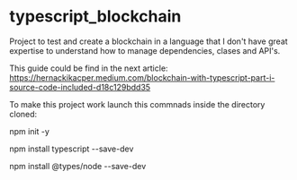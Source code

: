 # typescript_blockchain

Project to test and create a blockchain in a language that I don't have great expertise to understand how to manage dependencies, clases and API's.

This guide could be find in the next article: https://hernackikacper.medium.com/blockchain-with-typescript-part-i-source-code-included-d18c129bdd35

To make this project work launch this commnads inside the directory cloned:

 npm init -y
 
 npm install typescript --save-dev
 
 npm install @types/node --save-dev
